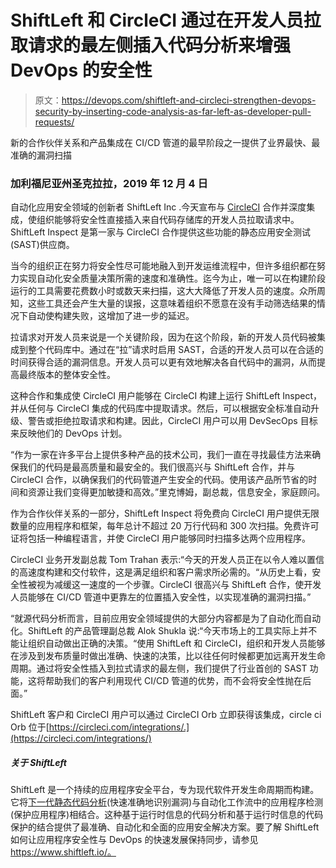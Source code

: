 # ShiftLeft 和 CircleCI 通过在开发人员拉取请求的最左侧插入代码分析来增强 DevOps 的安全性

> 原文：<https://devops.com/shiftleft-and-circleci-strengthen-devops-security-by-inserting-code-analysis-as-far-left-as-developer-pull-requests/>

新的合作伙伴关系和产品集成在 CI/CD 管道的最早阶段之一提供了业界最快、最准确的漏洞扫描

### 加利福尼亚州圣克拉拉，2019 年 12 月 4 日

自动化应用安全领域的创新者 ShiftLeft Inc .今天宣布与 [CircleCI](https://circleci.com/) 合作并深度集成，使组织能够将安全性直接插入来自代码存储库的开发人员拉取请求中。ShiftLeft Inspect 是第一家与 CircleCI 合作提供这些功能的静态应用安全测试(SAST)供应商。

当今的组织正在努力将安全性尽可能地融入到开发运维流程中，但许多组织都在努力实现自动化安全质量决策所需的速度和准确性。迄今为止，唯一可以在构建阶段运行的工具需要花费数小时或数天来扫描，这大大降低了开发人员的速度。众所周知，这些工具还会产生大量的误报，这意味着组织不愿意在没有手动筛选结果的情况下自动使构建失败，这增加了进一步的延迟。

拉请求对开发人员来说是一个关键阶段，因为在这个阶段，新的开发人员代码被集成到整个代码库中。通过在“拉”请求时启用 SAST，合适的开发人员可以在合适的时间获得合适的漏洞信息。开发人员可以更有效地解决各自代码中的漏洞，从而提高最终版本的整体安全性。

这种合作和集成使 CircleCI 用户能够在 CircleCI 构建上运行 ShiftLeft Inspect，并从任何与 CircleCI 集成的代码库中提取请求。然后，可以根据安全标准自动升级、警告或拒绝拉取请求和构建。因此，CircleCI 用户可以用 DevSecOps 目标来反映他们的 DevOps 计划。

“作为一家在许多平台上提供多种产品的技术公司，我们一直在寻找最佳方法来确保我们的代码是最高质量和最安全的。我们很高兴与 ShiftLeft 合作，并与 CircleCI 合作，以确保我们的代码管道产生安全的代码。使用该产品所节省的时间和资源让我们变得更加敏捷和高效。”里克博姆，副总裁，信息安全，家庭顾问。

作为合作伙伴关系的一部分，ShiftLeft Inspect 将免费向 CircleCI 用户提供无限数量的应用程序和框架，每年总计不超过 20 万行代码和 300 次扫描。免费许可证将包括一种编程语言，并使 CircleCI 用户能够同时扫描多达两个应用程序。

CircleCI 业务开发副总裁 Tom Trahan 表示:“今天的开发人员正在以令人难以置信的高速度构建和交付软件，这是满足组织和客户需求所必需的。“从历史上看，安全性被视为减缓这一速度的一个步骤。CircleCI 很高兴与 ShiftLeft 合作，使开发人员能够在 CI/CD 管道中更靠左的位置插入安全性，以实现准确的漏洞扫描。”

“就源代码分析而言，目前应用安全领域提供的大部分内容都是为了自动化而自动化。ShiftLeft 的产品管理副总裁 Alok Shukla 说:“今天市场上的工具实际上并不能让组织自动做出正确的决策。“使用 ShiftLeft 和 CircleCI，组织和开发人员能够在涉及到发布质量时做出准确、快速的决策，比以往任何时候都更加远离开发生命周期。通过将安全性插入到拉式请求的最左侧，我们提供了行业首创的 SAST 功能，这将帮助我们的客户利用现代 CI/CD 管道的优势，而不会将安全性抛在后面。”

ShiftLeft 客户和 CircleCI 用户可以通过 CircleCI Orb 立即获得该集成，circle ci Orb 位于[https://circleci.com/integrations/.](https://circleci.com/integrations/)

##### 关于 ShiftLeft

ShiftLeft 是一个持续的应用程序安全平台，专为现代软件开发生命周期而构建。它将[下一代静态代码分析](https://github.com/ShiftLeftSecurity/codepropertygraph)(快速准确地识别漏洞)与自动化工作流中的应用程序检测(保护应用程序)相结合。这种基于运行时信息的代码分析和基于运行时信息的代码保护的结合提供了最准确、自动化和全面的应用安全解决方案。要了解 ShiftLeft 如何让应用程序安全性与 DevOps 的快速发展保持同步，请参见 https://www.shiftleft.io/。